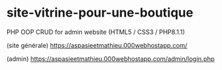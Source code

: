 # site-vitrine-pour-une-boutique
PHP OOP CRUD for admin website (HTML5 / CSS3 / PHP8.1.1)

(site générale)
https://aspasieetmathieu.000webhostapp.com/

(admin)
https://aspasieetmathieu.000webhostapp.com/admin/login.php
